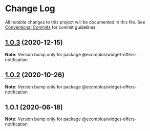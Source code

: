 # Change Log

All notable changes to this project will be documented in this file.
See [Conventional Commits](https://conventionalcommits.org) for commit guidelines.

## [1.0.3](https://github.com/ecomplus/storefront/compare/@ecomplus/widget-offers-notification@1.0.2...@ecomplus/widget-offers-notification@1.0.3) (2020-12-15)

**Note:** Version bump only for package @ecomplus/widget-offers-notification





## [1.0.2](https://github.com/ecomplus/storefront/compare/@ecomplus/widget-offers-notification@1.0.1...@ecomplus/widget-offers-notification@1.0.2) (2020-10-26)

**Note:** Version bump only for package @ecomplus/widget-offers-notification





## 1.0.1 (2020-06-18)

**Note:** Version bump only for package @ecomplus/widget-offers-notification

